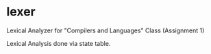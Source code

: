 # lexer
Lexical Analyzer for "Compilers and Languages" Class (Assignment 1)

Lexical Analysis done via state table. 
